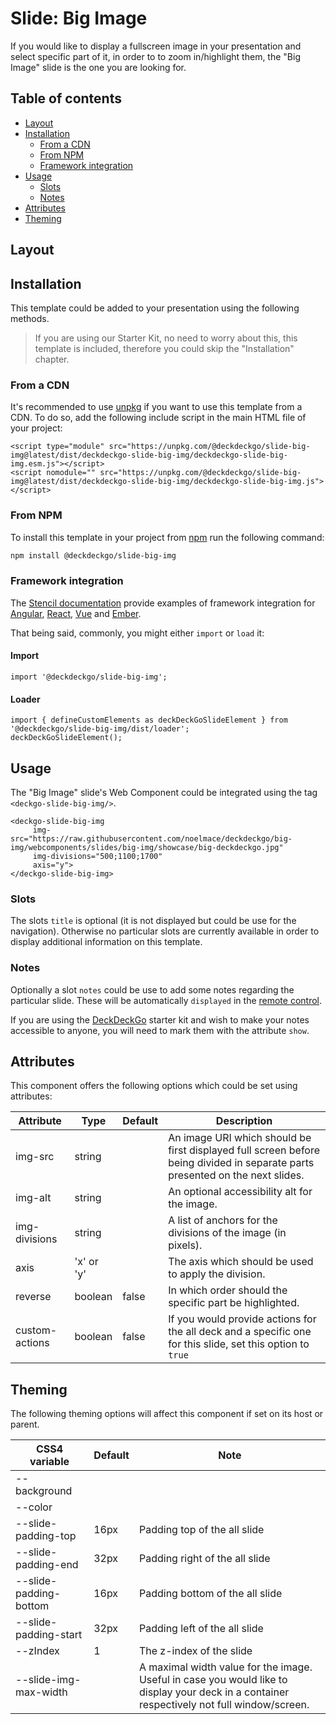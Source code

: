 # Slide: Big Image

If you would like to display a fullscreen image in your presentation and select specific part of it, in order to to zoom in/highlight them, the "Big Image" slide is the one you are looking for.

## Table of contents

- [Layout](#app-slide-bigimg-layout)
- [Installation](#app-slide-bigimg-installation)
  - [From a CDN](#app-slide-bigimg-from-a-cdn)
  - [From NPM](#app-slide-bigimg-from-npm)
  - [Framework integration](#app-slide-bigimg-framework-integration)
- [Usage](#app-slide-bigimg-usage)
  - [Slots](#app-slide-bigimg-slots)
  - [Notes](#app-slide-bigimg-notes)
- [Attributes](#app-slide-bigimg-attributes)
- [Theming](#app-slide-bigimg-theming)

## Layout

<div class="container ion-margin">
  <deckgo-deck embedded={true}>
    <deckgo-slide-big-img
        img-src="https://raw.githubusercontent.com/deckgo/deckdeckgo/master/webcomponents/slides/big-img/showcase/big-deckdeckgo.jpg"
        img-divisions="500;1100;1700"
        axis="y"
    >
    </deckgo-slide-big-img>
  </deckgo-deck>
</div>

## Installation

This template could be added to your presentation using the following methods.

> If you are using our Starter Kit, no need to worry about this, this template is included, therefore you could skip the "Installation" chapter.

### From a CDN

It's recommended to use [unpkg](https://unpkg.com/) if you want to use this template from a CDN. To do so, add the following include script in the main HTML file of your project:

```
<script type="module" src="https://unpkg.com/@deckdeckgo/slide-big-img@latest/dist/deckdeckgo-slide-big-img/deckdeckgo-slide-big-img.esm.js"></script>
<script nomodule="" src="https://unpkg.com/@deckdeckgo/slide-big-img@latest/dist/deckdeckgo-slide-big-img/deckdeckgo-slide-big-img.js"></script>
```

### From NPM

To install this template in your project from [npm](https://www.npmjs.com/package/@deckdeckgo/slide-big-img) run the following command:

```bash
npm install @deckdeckgo/slide-big-img
```

### Framework integration

The [Stencil documentation](https://stenciljs.com/docs/overview) provide examples of framework integration for [Angular](https://stenciljs.com/docs/angular), [React](https://stenciljs.com/docs/react), [Vue](https://stenciljs.com/docs/vue) and [Ember](https://stenciljs.com/docs/ember).

That being said, commonly, you might either `import` or `load` it:

#### Import

```
import '@deckdeckgo/slide-big-img';
```

#### Loader

```
import { defineCustomElements as deckDeckGoSlideElement } from '@deckdeckgo/slide-big-img/dist/loader';
deckDeckGoSlideElement();
```

## Usage

The "Big Image" slide's Web Component could be integrated using the tag `<deckgo-slide-big-img/>`.

```
<deckgo-slide-big-img
     img-src="https://raw.githubusercontent.com/noelmace/deckdeckgo/big-img/webcomponents/slides/big-img/showcase/big-deckdeckgo.jpg"
     img-divisions="500;1100;1700"
     axis="y">
</deckgo-slide-big-img>
```

### Slots

The slots `title` is optional (it is not displayed but could be use for the navigation). Otherwise no particular slots are currently available in order to display additional information on this template.

### Notes

Optionally a slot `notes` could be use to add some notes regarding the particular slide. These will be automatically `displayed` in the [remote control](https://deckdeckgo.app).

If you are using the [DeckDeckGo] starter kit and wish to make your notes accessible to anyone, you will need to mark them with the attribute `show`.

## Attributes

This component offers the following options which could be set using attributes:

| Attribute      | Type       | Default | Description                                                                                                                   |
| -------------- | ---------- | ------- | ----------------------------------------------------------------------------------------------------------------------------- |
| img-src        | string     |         | An image URI which should be first displayed full screen before being divided in separate parts presented on the next slides. |
| img-alt        | string     |         | An optional accessibility alt for the image.                                                                                  |
| img-divisions  | string     |         | A list of anchors for the divisions of the image (in pixels).                                                                 |
| axis           | 'x' or 'y' |         | The axis which should be used to apply the division.                                                                          |
| reverse        | boolean    | false   | In which order should the specific part be highlighted.                                                                       |
| custom-actions | boolean    | false   | If you would provide actions for the all deck and a specific one for this slide, set this option to `true`                    |

## Theming

The following theming options will affect this component if set on its host or parent.

| CSS4 variable          | Default | Note                                                                                                                                        |
| ---------------------- | ------- | ------------------------------------------------------------------------------------------------------------------------------------------- |
| --background           |         |                                                                                                                                             |
| --color                |         |                                                                                                                                             |
| --slide-padding-top    | 16px    | Padding top of the all slide                                                                                                                |
| --slide-padding-end    | 32px    | Padding right of the all slide                                                                                                              |
| --slide-padding-bottom | 16px    | Padding bottom of the all slide                                                                                                             |
| --slide-padding-start  | 32px    | Padding left of the all slide                                                                                                               |
| --zIndex               | 1       | The z-index of the slide                                                                                                                    |
| --slide-img-max-width  |         | A maximal width value for the image. Useful in case you would like to display your deck in a container respectively not full window/screen. |

[deckdeckgo]: https://deckdeckgo.com
